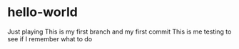 # hello-world
Just playing
This is my first branch and my first commit
This is me testing to see if I remember what to do
